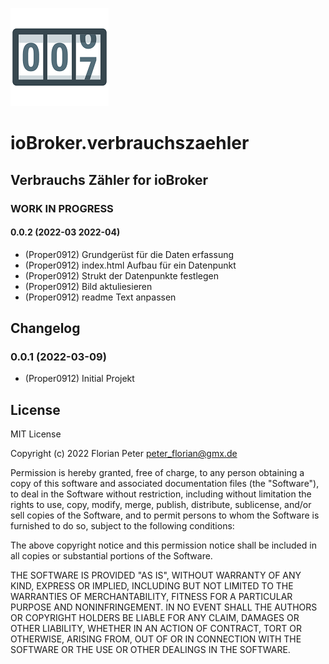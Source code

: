 ![Logo](admin/verbrauchszaehler.png)
# ioBroker.verbrauchszaehler
<!--
![Number of Installations](http://iobroker.live/badges/verbrauchszaehler-installed.svg)
![Number of Installations](http://iobroker.live/badges/verbrauchszaehler-stable.svg)
[![NPM version](http://img.shields.io/npm/v/iobroker.verbrauchszaehler.svg)](https://www.npmjs.com/package/iobroker.verbrauchszaehler)

![Test and Release](https://github.com/iobroker-community-adapters/ioBroker.verbrauchszaehler/workflows/Test%20and%20Release/badge.svg)
[![Translation status](https://weblate.iobroker.net/widgets/adapters/-/homekit-controller/svg-badge.svg)](https://weblate.iobroker.net/engage/adapters/?utm_source=widget)
[![Downloads](https://img.shields.io/npm/dm/iobroker.verbrauchszaehler.svg)](https://www.npmjs.com/package/iobroker.verbrauchszaehler)
-->
## Verbrauchs Zähler for ioBroker

### **WORK IN PROGRESS**
#### 0.0.2 (2022-03 2022-04)
* (Proper0912) Grundgerüst für die Daten erfassung
* (Proper0912) index.html Aufbau für ein Datenpunkt
* (Proper0912) Strukt der Datenpunkte festlegen
* (Proper0912) Bild aktuliesieren
* (Proper0912) readme Text anpassen 

## Changelog

<!--
  Placeholder for the next version (at the beginning of the line):
  ### **WORK IN PROGRESS**
-->

###  0.0.1   (2022-03-09)
* (Proper0912) Initial Projekt
	

## License
MIT License

Copyright (c) 2022 Florian Peter <peter_florian@gmx.de>

Permission is hereby granted, free of charge, to any person obtaining a copy
of this software and associated documentation files (the "Software"), to deal
in the Software without restriction, including without limitation the rights
to use, copy, modify, merge, publish, distribute, sublicense, and/or sell
copies of the Software, and to permit persons to whom the Software is
furnished to do so, subject to the following conditions:

The above copyright notice and this permission notice shall be included in all
copies or substantial portions of the Software.

THE SOFTWARE IS PROVIDED "AS IS", WITHOUT WARRANTY OF ANY KIND, EXPRESS OR
IMPLIED, INCLUDING BUT NOT LIMITED TO THE WARRANTIES OF MERCHANTABILITY,
FITNESS FOR A PARTICULAR PURPOSE AND NONINFRINGEMENT. IN NO EVENT SHALL THE
AUTHORS OR COPYRIGHT HOLDERS BE LIABLE FOR ANY CLAIM, DAMAGES OR OTHER
LIABILITY, WHETHER IN AN ACTION OF CONTRACT, TORT OR OTHERWISE, ARISING FROM,
OUT OF OR IN CONNECTION WITH THE SOFTWARE OR THE USE OR OTHER DEALINGS IN THE
SOFTWARE.